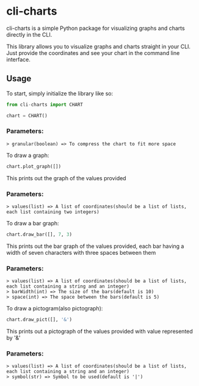 # cli-charts

cli-charts is a simple Python package for visualizing graphs and charts directly in the CLI.

This library allows you to visualize graphs and charts straight in your CLI. Just provide the coordinates and see your chart in the command line interface.

## Usage

To start, simply initialize the library like so:

```python
from cli-charts import CHART

chart = CHART()
```

### Parameters:
    > granular(boolean) => To compress the chart to fit more space


To draw a graph:

```Python
chart.plot_graph([])
```

This prints out the graph of the values provided

### Parameters:
    > values(list) => A list of coordinates(should be a list of lists, each list containing two integers)


To draw a bar graph:

```Python
chart.draw_bar([], 7, 3)
```

This prints out the bar graph of the values provided, each bar having a width of seven characters with three spaces between them

### Parameters:
    > values(list) => A list of coordinates(should be a list of lists, each list containing a string and an integer)
    > barWidth(int) => The size of the bars(default is 10)
    > space(int) => The space between the bars(default is 5)


To draw a pictogram(also pictograph):

```Python
chart.draw_pict([], '&')
```

This prints out a pictograph of the values provided with value represented by '&'

### Parameters:
    > values(list) => A list of coordinates(should be a list of lists, each list containing a string and an integer)
    > symbol(str) => Symbol to be used(default is '|')